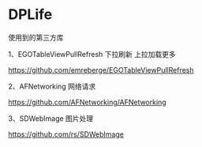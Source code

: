 DPLife
======

使用到的第三方库


1、EGOTableViewPullRefresh 下拉刷新 上拉加载更多


https://github.com/emreberge/EGOTableViewPullRefresh


2、AFNetworking  网络请求


https://github.com/AFNetworking/AFNetworking


3、SDWebImage  图片处理


https://github.com/rs/SDWebImage